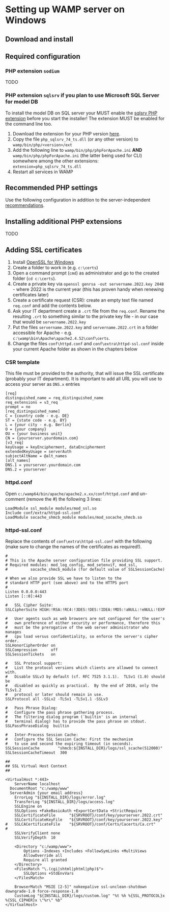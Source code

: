 # Setting up WAMP server on Windows

## Download and install

## Required configuration

### PHP extension `sodium`

TODO 

### PHP extension `sqlsrv` if you plan to use Microsoft SQL Server for model DB

To install the model DB on SQL server your MUST enable the [sqlsrv PHP extension](https://github.com/microsoft/msphpsql/releases) before you start the installer! The extension MUST be enabled for the command line too.

1. Download the extension for your PHP version [here](https://github.com/microsoft/msphpsql/releases).
2. Copy the file `php_sqlsrv_74_ts.dll` (or any other version) to `wamp/bin/php/<version>/ext`
3. Add the following line to `wamp/bin/php/phpForApache.ini` **AND** `wamp/bin/php/phpForApache.ini` (the latter being used for CLI) somewhere among the other extensions: `extension=php_sqlsrv_74_ts.dll`
4. Restart all services in WAMP

## Recommended PHP settings

Use the following configuration in addition to the server-independent [recommendations](Recommended_PHP_settings.md).

## Installing additional PHP extensions

TODO

## Adding SSL certificates

1. Install [OpenSSL for Windows](https://slproweb.com/products/Win32OpenSSL.html)
2. Create a folder to work in (e.g. `c:\certs`)
3. Open a command prompt (`cmd`) as administrator and go to the created folder (`cd c:\certs`).
4. Create a private key via `openssl genrsa -out servername.2022.key 2048` - where 2022 is the current year (this has proven handy when renewing certificates later)
5. Create a certificate request (CSR): create an empty text file named `req.conf` and add the contents below.
6. Ask your IT department create a `.crt` file from the `req.conf`. Rename the resulting `.crt` to something similar to the private key file - in our case that would be `servername.2022.key`
7. Put the files `servername.2022.key` and `servername.2022.crt` in a folder accessible for Apache - e.g. `c:\wamp\bin\Apache\apache2.4.52\conf\certs`. 
8. Change the files `conf\httpd.conf` and `conf\extra\httpd-ssl.conf` inside your current Apache folder as shown in the chapters below


### CSR template

This file must be provided to the authority, that will issue the SSL certificate (probably your IT department). It is important to add all URL you will use to access your server as `DNS.x` entries

```
[req]
distinguished_name = req_distinguished_name
req_extensions = v3_req
prompt = no
[req_distinguished_name]
C = {country code - e.g. DE}
ST = {state code - e.g. BY}
L = {your city - e.g. Berlin}
O = {your company}
OU = {your business unit}
CN = {yourserver.yourdomain.com}
[v3_req]
keyUsage = keyEncipherment, dataEncipherment
extendedKeyUsage = serverAuth
subjectAltName = @alt_names
[alt_names]
DNS.1 = yourserver.yourdomain.com
DNS.2 = yourserver
```

### httpd.conf

Open `c:/wamp64/bin/apache/apache2.x.xx/conf/httpd.conf` and un-comment (remove the #) the following 3 lines:

```
LoadModule ssl_module modules/mod_ssl.so
Include conf/extra/httpd-ssl.conf
LoadModule socache_shmcb_module modules/mod_socache_shmcb.so
```

### httpd-ssl.conf

Replace the contents of `conf\extra\httpd-ssl.conf` with the following (make sure to change the names of the certificates as required!).

```
#
# This is the Apache server configuration file providing SSL support.
# Required modules: mod_log_config, mod_setenvif, mod_ssl,
#          socache_shmcb_module (for default value of SSLSessionCache)

# When we also provide SSL we have to listen to the
# standard HTTP port (see above) and to the HTTPS port
#
Listen 0.0.0.0:443
Listen [::0]:443

#   SSL Cipher Suite:
SSLCipherSuite HIGH:!RSA:!RC4:!3DES:!DES:!IDEA:!MD5:!aNULL:!eNULL:!EXP

#   User agents such as web browsers are not configured for the user's
#   own preference of either security or performance, therefore this
#   must be the prerogative of the web server administrator who manages
#   cpu load versus confidentiality, so enforce the server's cipher order.
SSLHonorCipherOrder on
SSLCompression      off
SSLSessionTickets   on

#   SSL Protocol support:
#   List the protocol versions which clients are allowed to connect with.
#   Disable SSLv3 by default (cf. RFC 7525 3.1.1).  TLSv1 (1.0) should be
#   disabled as quickly as practical.  By the end of 2016, only the TLSv1.2
#   protocol or later should remain in use.
SSLProtocol all -SSLv2 -TLSv1 -TLSv1.1 -SSLv3

#   Pass Phrase Dialog:
#   Configure the pass phrase gathering process.
#   The filtering dialog program (`builtin' is an internal
#   terminal dialog) has to provide the pass phrase on stdout.
SSLPassPhraseDialog  builtin

#   Inter-Process Session Cache:
#   Configure the SSL Session Cache: First the mechanism
#   to use and second the expiring timeout (in seconds).
SSLSessionCache        "shmcb:${INSTALL_DIR}/logs/ssl_scache(512000)"
SSLSessionCacheTimeout  300

##
## SSL Virtual Host Context
##

<VirtualHost *:443>
	ServerName localhost
  DocumentRoot "c:/wamp/www"
  ServerAdmin {your email address}
	ErrorLog "${INSTALL_DIR}/logs/error.log"
	TransferLog "${INSTALL_DIR}/logs/access.log"
	SSLEngine on
	SSLOptions +FakeBasicAuth +ExportCertData +StrictRequire
	SSLCertificateFile      "${SRVROOT}/conf/key/yourserver.2022.crt"
	SSLCertificateKeyFile   "${SRVROOT}/conf/key/yourserver.2022.key"
#	SSLCACertificateFile    "${SRVROOT}/conf/Certs/Cacerts/Ca.crt"
#
	SSLVerifyClient none
	SSLVerifyDepth  10

	<Directory "c:/wamp/www">
		Options -Indexes +Includes +FollowSymLinks +MultiViews
		AllowOverride all
		Require all granted
	</Directory>
	<FilesMatch "\.(cgi|shtml|phtml|php)$">
		SSLOptions +StdEnvVars
	</FilesMatch>

	BrowserMatch "MSIE [2-5]" nokeepalive ssl-unclean-shutdown downgrade-1.0 force-response-1.0
	CustomLog "${INSTALL_DIR}/logs/custom.log" "%t %h %{SSL_PROTOCOL}x %{SSL_CIPHER}x \"%r\" %b"
</VirtualHost>
```
	